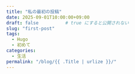 ```yaml
---
title: "私の最初の投稿"
date: 2025-09-01T10:00:00+09:00
draft: false          # true にすると公開されない
slug: "first-post"
tags:
  - Hugo
  - 初めて
categories:
  - 生活
permalink: "/blog/{{ .Title | urlize }}/"
---
```

